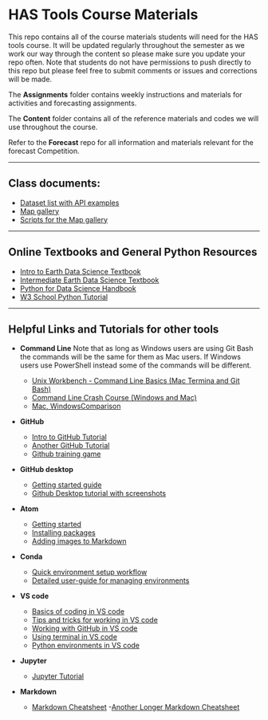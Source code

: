 # HAS Tools Course Materials

This repo contains all of the course materials students will need for the HAS tools course. It will be updated regularly throughout the semester as we work our way through the content so please make sure you update your repo often.  Note that students do not have permissions to push directly to this repo but please feel free to submit comments or issues and corrections will be made.

The **Assignments** folder contains weekly instructions and materials for activities and forecasting assignments.

The **Content** folder contains all of the reference materials and codes we will use throughout the course.

Refer to the **Forecast** repo for all information and materials relevant for the forecast Competition.

____
## Class documents:
- [Dataset list with API examples](https://docs.google.com/document/d/1atakaik4HrgQxAib0fg4MA7XFfgi-StjPkyG4uJtQzw/edit?usp=sharing)
- [Map gallery](https://docs.google.com/presentation/d/1Vx_A2FNrRM-08SPloBi5PI6AXIRu9lNdMyihj0gkxdE/edit?usp=sharing)
- [Scripts for the Map gallery](https://github.com/HAS-Tools-Fall2020/forecasting/tree/master/class_scripts/maps)

____
## Online Textbooks and General Python Resources
- [Intro to Earth Data Science Textbook](https://www.earthdatascience.org/courses/intro-to-earth-data-science/)
- [Intermediate Earth Data Science Textbook](https://www.earthdatascience.org/courses/use-data-open-source-python/)
- [Python for Data Science Handbook](https://jakevdp.github.io/PythonDataScienceHandbook/)
- [W3 School Python Tutorial](https://www.w3schools.com/python/python_variables.asp)

____
## Helpful Links and Tutorials for other tools
- **Command Line** Note that as long as Windows users are using Git Bash the commands will be the same for them as Mac users. If Windows users use PowerShell instead some of the commands will be different.
  - [Unix Workbench - Command Line Basics (Mac Termina and Git Bash)](https://seankross.com/the-unix-workbench/command-line-basics.html#summary)
  - [Command Line Crash Course (Windows and Mac)](https://learnpythonthehardway.org/book/appendixa.html)
  - [Mac, WindowsComparison](https://arian-celina.com/windows-cmd-macos-terminal-navigation/#:~:text=The%20CMD%2FTerminal%20window&text=Home%20folder%20is%20the%20usual,name%20of%20the%20current%20folder)

- **GitHub**
  - [Intro to GitHub Tutorial](https://product.hubspot.com/blog/git-andgithub-tutorial-for-beginners)
  - [Another GitHub Tutorial](https://towardsdatascience.com/gettingstarted-with-git-and-github-6fcd0f2d4ac6)
  - [Github training game](https://learngitbranching.js.org/)

- **GitHub desktop**
  - [Getting started guide](https://docs.github.com/en/desktop/getting-started-with-github-desktop)
  - [Github Desktop tutorial with screenshots](https://www.softwaretestinghelp.com/github-desktop-tutorial/)

- **Atom**
  - [Getting started](https://flight-manual.atom.io/getting-startedsections/atom-basics/)
  - [Installing packages](https://flight-manual.atom.io/using-atomsections/atom-packages/)
  - [Adding images to Markdown](https://atom.io/packages/markdown-imageassistant)

- **Conda**
  - [Quick environment setup workflow](https://uoa-eresearch.github.io/eresearch-cookbook/recipe/2014/11/20/conda/)
  - [Detailed user-guide for managing environments](https://docs.conda.io/projects/conda/en/latest/user-guide/tasks/manage-environments.html)

- **VS code**
  - [Basics of coding in VS code](https://code.visualstudio.com/docs/editor/codebasics)
  - [Tips and tricks for working in VS code](https://code.visualstudio.com/docs/getstarted/tips-and-tricks)
  - [Working with GitHub in VS code](https://code.visualstudio.com/docs/editor/github)
  - [Using terminal in VS code](https://code.visualstudio.com/docs/editor/integrated-terminal)
  - [Python environments in VS code](https://code.visualstudio.com/docs/python/environments)

- **Jupyter**  
    - [Jupyter Tutorial](https://www.dataquest.io/blog/jupyter-notebook-tutorial/)

- **Markdown**
  - [Markdown Cheatsheet](https://github.com/adam-p/markdown-here/wiki/Markdown-Cheatsheet)
  -[Another Longer Markdown Cheatsheet](https://github.com/adam-p/markdown-here/wiki/Markdown-Cheatsheet#emphasis)
